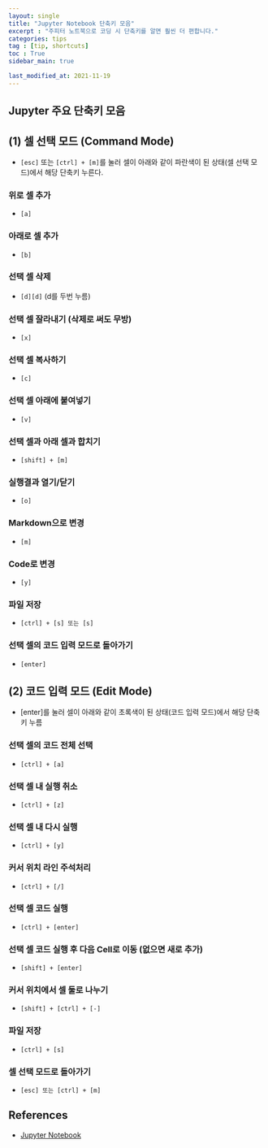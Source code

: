 ```yaml
---
layout: single
title: "Jupyter Notebook 단축키 모음"
excerpt : "주피터 노트북으로 코딩 시 단축키를 알면 훨씬 더 편합니다."
categories: tips
tag : [tip, shortcuts]
toc : True
sidebar_main: true

last_modified_at: 2021-11-19
---
```


## Jupyter 주요 단축키 모음

## (1) 셀 선택 모드 (Command Mode)

- `[esc]` 또는 `[ctrl] + [m]`를 눌러 셀이 아래와 같이 파란색이 된 상태(셀 선택 모드)에서 해당 단축키 누른다.

### 위로 셀 추가

- `[a]`

### 아래로 셀 추가

- `[b]`

### 선택 셀 삭제

- `[d][d]` (d를 두번 누름)

### 선택 셀 잘라내기 (삭제로 써도 무방)

- `[x]`

### 선택 셀 복사하기 

- `[c]` 

### 선택 셀 아래에 붙여넣기

- `[v]`

### 선택 셀과 아래 셀과 합치기

- `[shift] + [m]`

### 실행결과 열기/닫기

- `[o]`

### Markdown으로 변경

- `[m]`

### Code로 변경

- `[y]`

### 파일 저장

- `[ctrl] + [s] 또는 [s]`



### 선택 셀의 코드 입력 모드로 돌아가기

- `[enter]`


## (2) 코드 입력 모드 (Edit Mode)

- [enter]를 눌러 셀이 아래와 같이 초록색이 된 상태(코드 입력 모드)에서 해당 단축키 누름


### 선택 셀의 코드 전체 선택

- `[ctrl] + [a]`

### 선택 셀 내 실행 취소

- `[ctrl] + [z]`

### 선택 셀 내 다시 실행

- `[ctrl] + [y]`

### 커서 위치 라인 주석처리

- `[ctrl] + [/]`

### 선택 셀 코드 실행

- `[ctrl] + [enter]`

### 선택 셀 코드 실행 후 다음 Cell로 이동 (없으면 새로 추가)

- `[shift] + [enter]`

### 커서 위치에서 셀 둘로 나누기

- `[shift] + [ctrl] + [-]`

### 파일 저장

- `[ctrl] + [s]`

### 셀 선택 모드로 돌아가기

- `[esc] 또는 [ctrl] + [m]`


## References

- [Jupyter Notebook](https://jupyter-notebook.readthedocs.io/en/stable/)